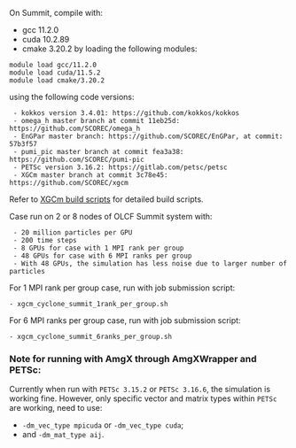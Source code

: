On Summit, compile with:
 - gcc 11.2.0
 - cuda 10.2.89
 - cmake 3.20.2
by loading the following modules:
```
module load gcc/11.2.0
module load cuda/11.5.2
module load cmake/3.20.2
```
using the following code versions:
```
 - kokkos version 3.4.01: https://github.com/kokkos/kokkos
 - omega_h master branch at commit 11eb25d: https://github.com/SCOREC/omega_h
 - EnGPar master branch: https://github.com/SCOREC/EnGPar, at commit: 57b3f57
 - pumi_pic master branch at commit fea3a38: https://github.com/SCOREC/pumi-pic
 - PETSc version 3.16.2: https://gitlab.com/petsc/petsc
 - XGCm master branch at commit 3c78e45: https://github.com/SCOREC/xgcm 
```
Refer to [XGCm build scripts](https://github.com/zhangchonglin/XGCm_build_scripts/tree/main/Summit_gcc11.2.0_cuda11.5.2) for detailed build scripts.

Case run on 2 or 8 nodes of OLCF Summit system with:
```
 - 20 million particles per GPU
 - 200 time steps
 - 8 GPUs for case with 1 MPI rank per group
 - 48 GPUs for case with 6 MPI ranks per group
 - With 48 GPUs, the simulation has less noise due to larger number of particles
```
For 1 MPI rank per group case, run with job submission script:
```
- xgcm_cyclone_summit_1rank_per_group.sh
```

For 6 MPI ranks per group case, run with job submission script:
```
- xgcm_cyclone_summit_6ranks_per_group.sh
```

### Note for running with AmgX through AmgXWrapper and PETSc:
Currently when run with `PETSc 3.15.2` or `PETSc 3.16.6`, the simulation is working fine. However, only specific vector and matrix types within `PETSc` are working, need to use:
  - `-dm_vec_type mpicuda` or `-dm_vec_type cuda`;
  - and `-dm_mat_type aij`.
